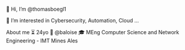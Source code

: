 👋 Hi, I’m @thomasboegl1

👀 I’m interested in Cybersecurity, Automation, Cloud ...

About me
⏳ 24yo
🏢 @baloise 
🎓 MEng Computer Science and Network Engineering - IMT Mines Ales

